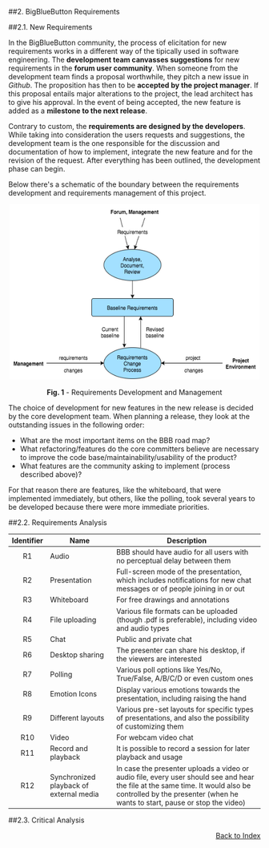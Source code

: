 ##2. BigBlueButton Requirements

##2.1. New Requirements

In the BigBlueButton community, the process of elicitation for new requirements works in a different way of the tipically used in software engineering. 
The **development team canvasses suggestions** for  new requirements in the **forum user community**. When someone from the development team finds a proposal worthwhile, they pitch a new issue in *Github*. The proposition has then to be **accepted by the project manager**. If this proposal entails major alterations to the project, the lead architect has to give his approval. In the event of being accepted, the new feature is added as a **milestone to the next release**.

Contrary to custom, the **requirements are designed by the developers**. While taking into consideration the users requests and suggestions, the development team is the one responsible for the discussion and documentation of how to implement, integrate the new feature and for the revision of the request. After everything has been outlined, the development phase can begin.

Below there's a schematic of the boundary between the requirements development and requirements management of this project.

<p align="center">
  <img src="images/requirementsManagement.png" width="500" height="350">
  <span class="caption">
        <p align="center"><b>Fig. 1</b> - Requirements Development and Management</p>
        </span>
</p>

The choice of development for new features in the new release is decided by the core development team. 
When planning a release, they look at the outstanding issues in the following order:
* What are the most important items on the BBB road map?
* What refactoring/features do the core committers believe are necessary to improve the code base/maintainability/usability of the product?
* What features are the community asking to implement (process described above)?

For that reason there are features, like the whiteboard, that were implemented immediately, but others, like the polling, took several years to be developed because there were more immediate priorities.
 

##2.2. Requirements Analysis

<!-- Tabela com os requisitos + características -->

| Identifier | Name   |      Description    |
|:----------:|----------|-------------|
| R1 | Audio |  BBB should have audio for all users with no perceptual delay between them |
| R2 | Presentation |  Full-screen mode of the presentation, which includes notifications for new chat messages or of people joining in or out  |
| R3 | Whiteboard | For free drawings and annotations |
| R4 | File uploading | Various file formats can be uploaded (though .pdf is preferable), including video and audio types |
| R5 | Chat | Public and private chat |
| R6 | Desktop sharing | The presenter can share his desktop, if the viewers are interested |
| R7 | Polling | Various poll options like Yes/No, True/False, A/B/C/D or even custom ones |
| R8 | Emotion Icons | Display various emotions towards the presentation, including raising the hand |
| R9 | Different layouts | Various pre-set layouts for specific types of presentations, and also the possibility of customizing them |
| R10 | Video | For webcam video chat |
| R11 | Record and playback | It is possible to record a session for later playback and usage |
| R12 | Synchronized playback of external media | In case the presenter uploads a video or audio file, every user should see and hear the file at the same time. It would also be controlled by the presenter (when he wants to start, pause or stop the video)

##2.3. Critical Analysis

<!-- Problemas que tivemos em fazer o levantamento de requesitos, Técnicas usadas e porque que não usamos outras -->

<p align=right>
  <a href="https://github.com/mariateresachaves/bigbluebutton/blob/master/ESOF-DOCS/Requirements/Index.md">Back to Index</a>
</p>
